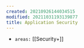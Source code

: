 ```yaml
---
created: 20210926144034515
modified: 20211031193139877
title: Application Security
---
```


- `areas:` [[Security+]]

